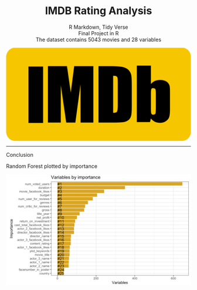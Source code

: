 
<h1 align="center"> IMDB Rating Analysis </h1>

<p align="center">
R Markdown, Tidy Verse
<br>
Final Project in R 
<br>
The dataset contains 5043 movies and 28 variables
</p>


<p align="center">

<img align="center" src= logo.png alt="imdb_logo"/>

</p>

<hr>

<p align="center">

Conclusion

Random Forest plotted by importance

<img align="center" src= chart.png alt="chart"/>

</p>
